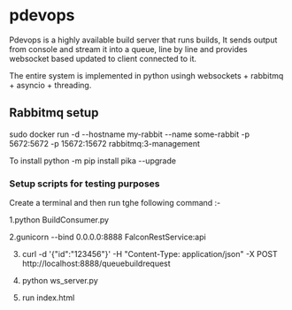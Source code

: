 # pdevops

Pdevops is a highly available build server that runs builds, It sends output from console and stream it into a queue, line by line and provides websocket based updated to client connected to it.

The entire system is implemented in python usingh websockets + rabbitmq + asyncio + threading.

## Rabbitmq setup

sudo docker run -d --hostname my-rabbit --name some-rabbit -p 5672:5672 -p 15672:15672 rabbitmq:3-management


To install 
python -m pip install pika --upgrade

### Setup scripts for testing purposes 

Create a terminal and then run tghe following command :- 


1.python BuildConsumer.py 

2.gunicorn --bind 0.0.0.0:8888 FalconRestService:api

3. curl -d '{"id":"123456"}' -H "Content-Type: application/json" -X POST http://localhost:8888/queuebuildrequest

4. python ws_server.py 

5. run index.html 








